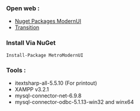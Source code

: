 ### Open web :
- <a href="https://www.nuget.org/packages/MetroModernUI/">Nuget Packages ModernUI</a>
- <a href="http://denricdenise.info/2015/08/metroframework-modern-ui-sliding-panel/">Transition</a>

### Install Via NuGet
```
Install-Package MetroModernUI
```

### Tools :
- itextsharp-all-5.5.10 (For printout)
- XAMPP v3.2.1
- mysql-connector-net-6.9.8
- mysql-connector-odbc-5.1.13-win32 and winx64
